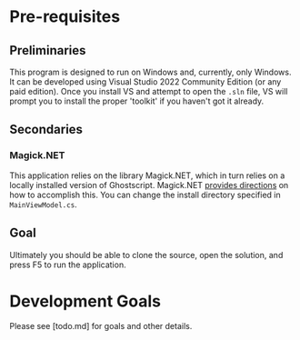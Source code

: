 # Pre-requisites

## Preliminaries

This program is designed to run on Windows and, currently, only Windows.
It can be developed using Visual Studio 2022 Community Edition (or any paid edition).
Once you install VS and attempt to open the `.sln` file, VS will prompt you to install the
proper 'toolkit' if you haven't got it already.

## Secondaries

### Magick.NET

This application relies on the library Magick.NET, which in turn relies on a locally installed version of Ghostscript.
Magick.NET [provides directions](https://github.com/dlemstra/Magick.NET/blob/main/docs/Readme.md#ghostscript) on how to accomplish this.
You can change the install directory specified in `MainViewModel.cs`.


## Goal

Ultimately you should be able to clone the source, open the solution, and press F5 to run the application.


# Development Goals

Please see [todo.md] for goals and other details.